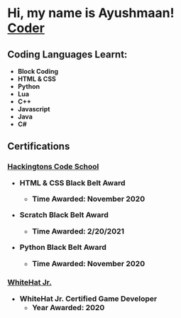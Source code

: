 <h1>Hi, my name is Ayushmaan! <br/><a href="https://github.com/Ayushmaan-PCG">Coder</a>

<h2>Coding Languages Learnt:</h2>

- <b>Block Coding</b>
- <b>HTML & CSS</b>
- <b>Python</b>
- <b>Lua</b>
- <b>C++</b>
- <b>Javascript</b>
- <b>Java</b>
- <b>C#</b>

<h2>Certifications</h2>
<h3/><a href="https://hackingtons.com">Hackingtons Code School</a>

- <b>HTML & CSS Black Belt Award</b>
 	- Time Awarded: November 2020

- <b>Scratch Black Belt Award</b>
	- Time Awarded: 2/20/2021
  
- <b>Python Black Belt Award</b>
	- Time Awarded: November 2020


<h3/><a href="https://www.byjusfutureschool.com/">WhiteHat Jr.</a>

- <b>WhiteHat Jr. Certified Game Developer</b>
	- Year Awarded: 2020
